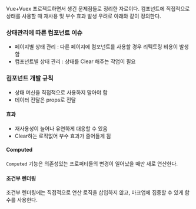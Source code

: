 Vue+Vuex 프로젝트하면서 생긴 문제점들로 정리한 자료이다. 컴포넌트에 직접적으로 상태를 사용할 때 재사용 및 부수 효과 발생 우려로 아래와 같이 정의한다.

### 상태관리에 따른 컴포넌트 이슈
- 페이지별 상태 관리 : 다른 페이지에 컴포넌트를 사용할 경우 리펙토링 비용이 발생함
- 컴포넌트별 상태 관리 : 상태를 Clear 해주는 작업이 필요

### 컴포넌트 개발 규칙
- 상태 머신을 직접적으로 사용하지 말아야 함
- 데이터 전달은 props로 전달

#### 효과
- 재사용성이 늘어나 유연하게 대응할 수 있음
- Clear하는 로직없어 부수 효과가 줄어들게 됨


#### Computed
`Computed` 기능은 의존성있는 프로퍼티들의 변경이 일어났을 때만 새로 연산한다.

#### 조건부 렌더링
조건부 렌더링에는 직접적으로 연산 로직을 삽입하지 않고, 마크업에 집중할 수 있게 함수를 사용한다.